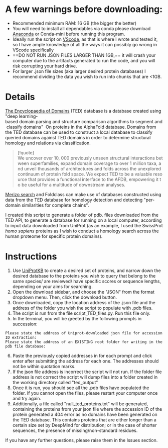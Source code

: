 # A few warnings before downloading:

- Recommended minimum RAM: 16 GB (the bigger the better)
- You will need to install all dependables via conda please download [Anaconda](https://www.anaconda.com/download) or Conda-mini before running this program.
- Ideally run the script on [VScode](https://code.visualstudio.com/docs/setup/windows), as that is where I wrote and tested it, so I have ample knowledge of all the ways it can possibly go wrong in VScode specifically
- ==DO NOT RUN JSON FILES LARGER THAN 1GB,== it will crash your computer due to the artifacts generated to run the code, and you will risk corrupting your hard drive. 
- For larger .json file sizes (aka larger desired protein databases) I recommend dividing the data you wish to run into chunks that are <1GB.

# Details
[The Encyclopaedia of Domains](https://www.science.org/doi/10.1126/science.adq4946) (TED) database is a database created using "deep learning-based domain parsing and structure comparison algorithms to segment and classify domains" 
On proteins in the AlphaFold database. Domains from the TED database can be used to construct a local database to classify queried domains against TED domains in order to determine structural homology and relations via classification.

 >[!quote]
We uncover over 10, 000 previously unseen structural interactions between superfamilies, expand domain coverage to over 1 million taxa, and unveil thousands of architectures and folds across the unexplored continuum of protein fold space. We expect TED to be a valuable resource that provides a functional interface to the AFDB, empowering it to be useful for a multitude of downstream analyses.

[Merizo search](https://www.biorxiv.org/content/10.1101/2024.03.25.586696v2.full) and Foldclass can make use of databases constructed using data from the TED database for homology detection and detecting "per-domain similarities for complete chains". 

I created this script to generate a folder of pdb. files downloaded from the TED API, to generate a database for running on a local computer, according to input data downloaded from UniProt (as an example, I used the SwissProt *homo sapiens* proteins as I wish to conduct a homology search across the human proteome for specific protein domains).

# Instructions
1. Use [UniProtKB](https://www.uniprot.org/uniprotkb?query=*) to create a desired set of proteins, and narrow down the desired database to the proteins you wish to query that belong to the same species/ are reviewed/ have specific scores or sequence lengths, depending on your aims for searching. 
2. Open the download sidebar, and choose the "JSON" from the format dropdown menu. Then, click the download button.
3. Once downloaded, copy the location address of the .json file and the address of the folder you wish the script to populate with .pdb files.
4. The script is run from the file script_TED_files.py. Run this file only. 
5. In the terminal, you will be greeted by the following prompts in succession:
```
Please state the address of Uniprot-downloaded json file for accession ID extraction:
Please state the address of an EXISTING root folder for writing in the pdb file database:
```
6. Paste the previously copied addresses in for each prompt and click enter after submitting the address for each one. The addresses should not be within quotation marks. 
7. If the json file address is incorrect the script will not run. If the folder file address is not correct the script will dump files into a folder created in the working directory called "ted_output"
8. Once it is run, you should see all the .pdb files have populated the folder. If you cannot open the files, please restart your computer once and try again. 
9. Additionally, a file called "null_ted_proteins.txt" will be generated, containing the proteins from your json file where the accession ID of the protein generated a 404 error as no domains have been generated on the TED database. This contains proteins that are either longer than a certain size set by DeepMind for distribution; or in the case of shorter sequences, the presence of missing/non-standard residues.

If you have any further questions, please raise them in the Issues section.